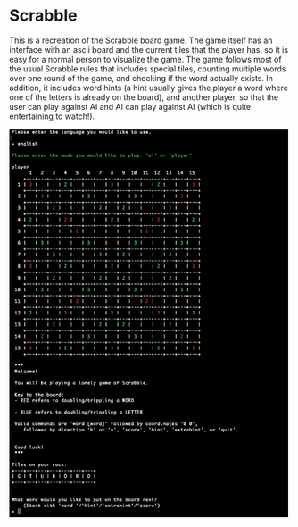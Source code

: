# Scrabble

This is a recreation of the Scrabble board game. The game itself has an interface with an ascii board and the current tiles that the player has, so it is easy for a normal person to visualize the game. The game follows most of the usual Scrabble rules that includes special tiles, counting multiple words over one round of the game, and checking if the word actually exists. In addition, it includes word hints (a hint usually gives the player a word where one of the letters is already on the board), and another player, so that the user can play against AI and AI can play against AI (which is quite entertaining to watch!). 

<img src="./imgs/main_screen.png" alt="First look at the game" width="500">

